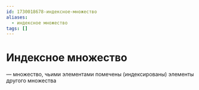 ```yaml
---
id: 1730018678-индексное-множество
aliases:
  - индексное множество
tags: []
---
```


# Индексное множество
— множество, чьими элементами помечены (индексированы) элементы другого множества
